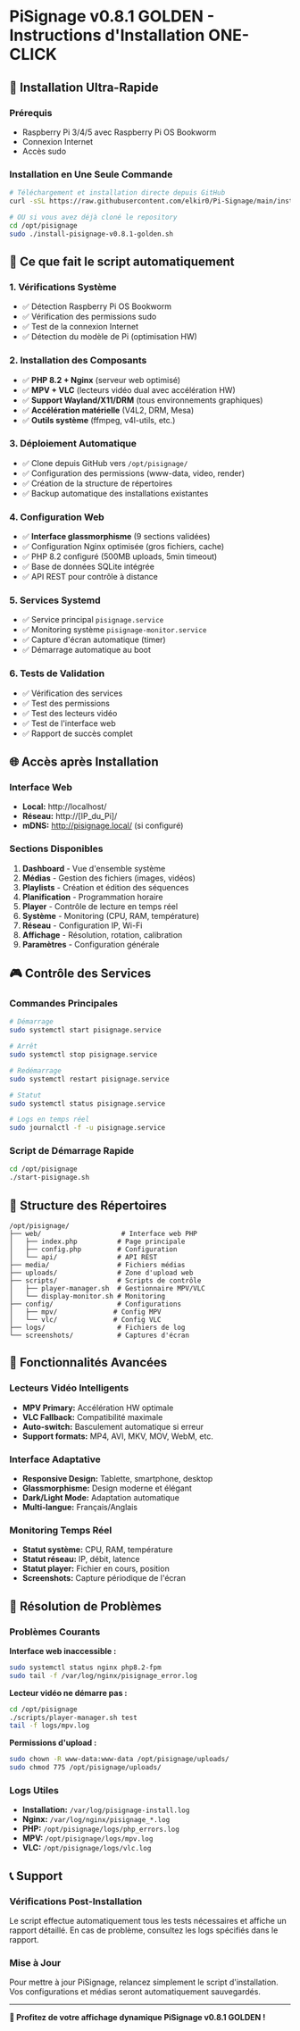 # PiSignage v0.8.1 GOLDEN - Instructions d'Installation ONE-CLICK

## 🚀 Installation Ultra-Rapide

### Prérequis
- Raspberry Pi 3/4/5 avec Raspberry Pi OS Bookworm
- Connexion Internet
- Accès sudo

### Installation en Une Seule Commande

```bash
# Téléchargement et installation directe depuis GitHub
curl -sSL https://raw.githubusercontent.com/elkir0/Pi-Signage/main/install-pisignage-v0.8.1-golden.sh | sudo bash

# OU si vous avez déjà cloné le repository
cd /opt/pisignage
sudo ./install-pisignage-v0.8.1-golden.sh
```

## 🎯 Ce que fait le script automatiquement

### 1. Vérifications Système
- ✅ Détection Raspberry Pi OS Bookworm
- ✅ Vérification des permissions sudo
- ✅ Test de la connexion Internet
- ✅ Détection du modèle de Pi (optimisation HW)

### 2. Installation des Composants
- ✅ **PHP 8.2 + Nginx** (serveur web optimisé)
- ✅ **MPV + VLC** (lecteurs vidéo dual avec accélération HW)
- ✅ **Support Wayland/X11/DRM** (tous environnements graphiques)
- ✅ **Accélération matérielle** (V4L2, DRM, Mesa)
- ✅ **Outils système** (ffmpeg, v4l-utils, etc.)

### 3. Déploiement Automatique
- ✅ Clone depuis GitHub vers `/opt/pisignage/`
- ✅ Configuration des permissions (www-data, video, render)
- ✅ Création de la structure de répertoires
- ✅ Backup automatique des installations existantes

### 4. Configuration Web
- ✅ **Interface glassmorphisme** (9 sections validées)
- ✅ Configuration Nginx optimisée (gros fichiers, cache)
- ✅ PHP 8.2 configuré (500MB uploads, 5min timeout)
- ✅ Base de données SQLite intégrée
- ✅ API REST pour contrôle à distance

### 5. Services Systemd
- ✅ Service principal `pisignage.service`
- ✅ Monitoring système `pisignage-monitor.service`
- ✅ Capture d'écran automatique (timer)
- ✅ Démarrage automatique au boot

### 6. Tests de Validation
- ✅ Vérification des services
- ✅ Test des permissions
- ✅ Test des lecteurs vidéo
- ✅ Test de l'interface web
- ✅ Rapport de succès complet

## 🌐 Accès après Installation

### Interface Web
- **Local:** http://localhost/
- **Réseau:** http://[IP_du_Pi]/
- **mDNS:** http://pisignage.local/ (si configuré)

### Sections Disponibles
1. **Dashboard** - Vue d'ensemble système
2. **Médias** - Gestion des fichiers (images, vidéos)
3. **Playlists** - Création et édition des séquences
4. **Planification** - Programmation horaire
5. **Player** - Contrôle de lecture en temps réel
6. **Système** - Monitoring (CPU, RAM, température)
7. **Réseau** - Configuration IP, Wi-Fi
8. **Affichage** - Résolution, rotation, calibration
9. **Paramètres** - Configuration générale

## 🎮 Contrôle des Services

### Commandes Principales
```bash
# Démarrage
sudo systemctl start pisignage.service

# Arrêt
sudo systemctl stop pisignage.service

# Redémarrage
sudo systemctl restart pisignage.service

# Statut
sudo systemctl status pisignage.service

# Logs en temps réel
sudo journalctl -f -u pisignage.service
```

### Script de Démarrage Rapide
```bash
cd /opt/pisignage
./start-pisignage.sh
```

## 📂 Structure des Répertoires

```
/opt/pisignage/
├── web/                    # Interface web PHP
│   ├── index.php          # Page principale
│   ├── config.php         # Configuration
│   └── api/               # API REST
├── media/                 # Fichiers médias
├── uploads/               # Zone d'upload web
├── scripts/               # Scripts de contrôle
│   ├── player-manager.sh  # Gestionnaire MPV/VLC
│   └── display-monitor.sh # Monitoring
├── config/                # Configurations
│   ├── mpv/              # Config MPV
│   └── vlc/              # Config VLC
├── logs/                  # Fichiers de log
└── screenshots/           # Captures d'écran
```

## 🔧 Fonctionnalités Avancées

### Lecteurs Vidéo Intelligents
- **MPV Primary:** Accélération HW optimale
- **VLC Fallback:** Compatibilité maximale
- **Auto-switch:** Basculement automatique si erreur
- **Support formats:** MP4, AVI, MKV, MOV, WebM, etc.

### Interface Adaptative
- **Responsive Design:** Tablette, smartphone, desktop
- **Glassmorphisme:** Design moderne et élégant
- **Dark/Light Mode:** Adaptation automatique
- **Multi-langue:** Français/Anglais

### Monitoring Temps Réel
- **Statut système:** CPU, RAM, température
- **Statut réseau:** IP, débit, latence
- **Statut player:** Fichier en cours, position
- **Screenshots:** Capture périodique de l'écran

## 🚨 Résolution de Problèmes

### Problèmes Courants

**Interface web inaccessible :**
```bash
sudo systemctl status nginx php8.2-fpm
sudo tail -f /var/log/nginx/pisignage_error.log
```

**Lecteur vidéo ne démarre pas :**
```bash
cd /opt/pisignage
./scripts/player-manager.sh test
tail -f logs/mpv.log
```

**Permissions d'upload :**
```bash
sudo chown -R www-data:www-data /opt/pisignage/uploads/
sudo chmod 775 /opt/pisignage/uploads/
```

### Logs Utiles
- **Installation:** `/var/log/pisignage-install.log`
- **Nginx:** `/var/log/nginx/pisignage_*.log`
- **PHP:** `/opt/pisignage/logs/php_errors.log`
- **MPV:** `/opt/pisignage/logs/mpv.log`
- **VLC:** `/opt/pisignage/logs/vlc.log`

## 📞 Support

### Vérifications Post-Installation
Le script effectue automatiquement tous les tests nécessaires et affiche un rapport détaillé. En cas de problème, consultez les logs spécifiés dans le rapport.

### Mise à Jour
Pour mettre à jour PiSignage, relancez simplement le script d'installation. Vos configurations et médias seront automatiquement sauvegardés.

---

**🎉 Profitez de votre affichage dynamique PiSignage v0.8.1 GOLDEN !**